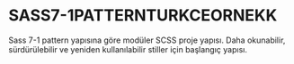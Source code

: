 # SASS7-1PATTERNTURKCEORNEKK
Sass 7-1 pattern yapısına göre modüler SCSS proje yapısı. Daha okunabilir, sürdürülebilir ve yeniden kullanılabilir stiller için başlangıç yapısı.
